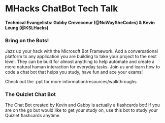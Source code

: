 # MHacks ChatBot Tech Talk
#### Technical Evangelists: Gabby Crevecoeur (@NoWaySheCodes) & Kevin Leung (@KSLHacks)

### Bring on the Bots!
Jazz up your hack with the Microsoft Bot Framework. Add a conversational platform to any application you are building to take your project to the next level. They can be built for almost anything to help automate and create a more natural human interaction for everyday tasks. Join us and learn how to code a chat bot that helps you study, have fun and ace your exams!

Check out the .ppt for more information/resources/walkthroughs

### The Quizlet Chat Bot
The Chat Bot created by Kevin and Gabby is actually a flashcards bot! If you are on the go but would like to get your study on, use this bot to study your Quizlet flashcards anytime.
